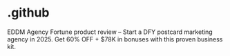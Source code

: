 # .github
EDDM Agency Fortune product review – Start a DFY postcard marketing agency in 2025. Get 60% OFF + $78K in bonuses with this proven business kit.
